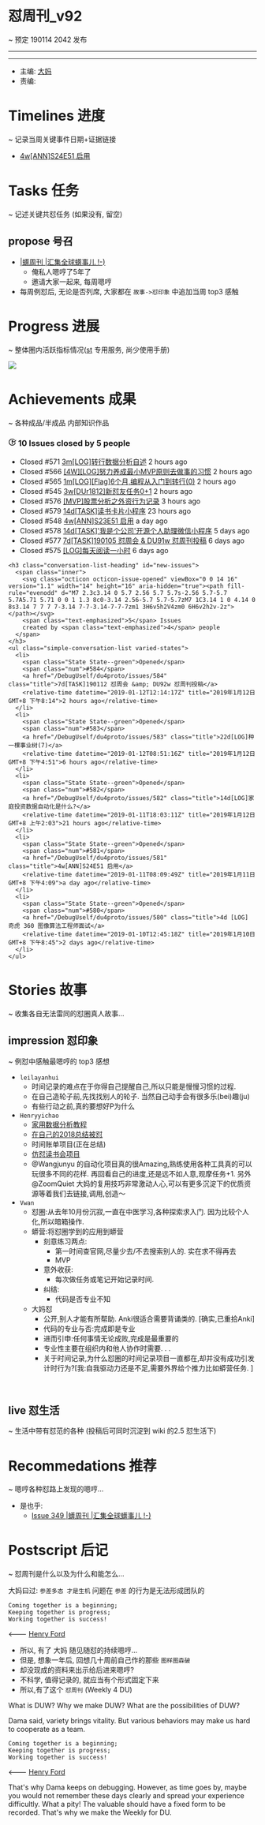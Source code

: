 # 怼周刊_v92
~ 预定 190114 2042 发布

-----------------------------------------




-----------------------------------------

- 主编: [大妈](http://du.zoomquiet.io/2014-02/ac0-zq/)
- 责编:


# Timelines 进度 
~ 记录当周关键事件日期+证据链接

- [4w[ANN]S24E51 启用](https://github.com/DebugUself/du4proto/issues/581)

# Tasks 任务 
~ 记述关键共怼任务 (如果没有, 留空)

## propose 号召

- [|蠎周刊 |汇集全球蠎事儿 !-)](http://weekly.pychina.org/archives.html)
    + 俺私人嗯哼了5年了
    + 邀请大家一起来, 每周嗯哼
- 每周例怼后, 无论是否列席, 大家都在 `故事->怼印象` 中追加当周 top3 感触


# Progress 进展 
~ 整体圈内活跃指标情况([st](https://github.com/DebugUself/du4proto/tree/DU_tools/st) 专用服务, 尚少使用手册)

![](https://farm5.staticflickr.com/4901/46737438691_b481a4e6d3_o.png)


# Achievements 成果 
~ 各种成品/半成品 内部知识作品

<div id="issues" class="pulse-section">
    <h3 class="conversation-list-heading" id="closed-issues">
      <span class="inner">
        <svg class="octicon octicon-issue-closed" viewBox="0 0 16 16" version="1.1" width="16" height="16" aria-hidden="true"><path fill-rule="evenodd" d="M7 10h2v2H7v-2zm2-6H7v5h2V4zm1.5 1.5l-1 1L12 9l4-4.5-1-1L12 7l-1.5-1.5zM8 13.7A5.71 5.71 0 0 1 2.3 8c0-3.14 2.56-5.7 5.7-5.7 1.83 0 3.45.88 4.5 2.2l.92-.92A6.947 6.947 0 0 0 8 1C4.14 1 1 4.14 1 8s3.14 7 7 7 7-3.14 7-7l-1.52 1.52c-.66 2.41-2.86 4.19-5.48 4.19v-.01z"></path></svg>
        <span class="text-emphasized">10</span> Issues
        closed by <span class="text-emphasized">5</span> people
      </span>
    </h3>
    <ul class="simple-conversation-list varied-states">
      <li>
        <span class="State State--red">Closed</span>
        <span class="num">#571</span>
        <a href="/DebugUself/du4proto/issues/571" class="title">3m[LOG]转行数据分析自述</a>
        <relative-time datetime="2019-01-12T12:32:27Z" title="2019年1月12日 GMT+8 下午8:32">2 hours ago</relative-time>
      </li>
      <li>
        <span class="State State--red">Closed</span>
        <span class="num">#566</span>
        <a href="/DebugUself/du4proto/issues/566" class="title">[4W][LOG]努力养成最小MVP原则去做事的习惯</a>
        <relative-time datetime="2019-01-12T12:31:23Z" title="2019年1月12日 GMT+8 下午8:31">2 hours ago</relative-time>
      </li>
      <li>
        <span class="State State--red">Closed</span>
        <span class="num">#565</span>
        <a href="/DebugUself/du4proto/issues/565" class="title">1m[LOG][Flag]6个月,编程从入门到转行(0)</a>
        <relative-time datetime="2019-01-12T12:30:41Z" title="2019年1月12日 GMT+8 下午8:30">2 hours ago</relative-time>
      </li>
      <li>
        <span class="State State--red">Closed</span>
        <span class="num">#545</span>
        <a href="/DebugUself/du4proto/issues/545" class="title">3w[DUr1812]新怼友任务0+1</a>
        <relative-time datetime="2019-01-12T12:29:54Z" title="2019年1月12日 GMT+8 下午8:29">2 hours ago</relative-time>
      </li>
      <li>
        <span class="State State--red">Closed</span>
        <span class="num">#576</span>
        <a href="/DebugUself/du4proto/issues/576" class="title">[MVP]股票分析之外资行为记录</a>
        <relative-time datetime="2019-01-12T11:51:02Z" title="2019年1月12日 GMT+8 下午7:51">3 hours ago</relative-time>
      </li>
      <li>
        <span class="State State--red">Closed</span>
        <span class="num">#579</span>
        <a href="/DebugUself/du4proto/issues/579" class="title">14d[TASK]读书卡片小程序</a>
        <relative-time datetime="2019-01-11T15:30:40Z" title="2019年1月11日 GMT+8 下午11:30">23 hours ago</relative-time>
      </li>
      <li>
        <span class="State State--red">Closed</span>
        <span class="num">#548</span>
        <a href="/DebugUself/du4proto/issues/548" class="title">4w[ANN]S23E51 启用</a>
        <relative-time datetime="2019-01-11T08:10:11Z" title="2019年1月11日 GMT+8 下午4:10">a day ago</relative-time>
      </li>
      <li>
        <span class="State State--red">Closed</span>
        <span class="num">#578</span>
        <a href="/DebugUself/du4proto/issues/578" class="title">14d[TASK]'我是个公司'开源个人助理微信小程序</a>
        <relative-time datetime="2019-01-07T14:31:48Z" title="2019年1月7日 GMT+8 下午10:31">5 days ago</relative-time>
      </li>
      <li>
        <span class="State State--red">Closed</span>
        <span class="num">#577</span>
        <a href="/DebugUself/du4proto/issues/577" class="title">7d[TASK]190105 怼周会 &amp; DU91w 怼周刊投稿</a>
        <relative-time datetime="2019-01-07T01:01:51Z" title="2019年1月7日 GMT+8 上午9:01">6 days ago</relative-time>
      </li>
      <li>
        <span class="State State--red">Closed</span>
        <span class="num">#575</span>
        <a href="/DebugUself/du4proto/issues/575" class="title">[LOG]每天阅读一小时</a>
        <relative-time datetime="2019-01-06T09:35:58Z" title="2019年1月6日 GMT+8 下午5:35">6 days ago</relative-time>
      </li>
    </ul>

    <h3 class="conversation-list-heading" id="new-issues">
      <span class="inner">
        <svg class="octicon octicon-issue-opened" viewBox="0 0 14 16" version="1.1" width="14" height="16" aria-hidden="true"><path fill-rule="evenodd" d="M7 2.3c3.14 0 5.7 2.56 5.7 5.7s-2.56 5.7-5.7 5.7A5.71 5.71 0 0 1 1.3 8c0-3.14 2.56-5.7 5.7-5.7zM7 1C3.14 1 0 4.14 0 8s3.14 7 7 7 7-3.14 7-7-3.14-7-7-7zm1 3H6v5h2V4zm0 6H6v2h2v-2z"></path></svg>
        <span class="text-emphasized">5</span> Issues
        created by <span class="text-emphasized">4</span> people
      </span>
    </h3>
    <ul class="simple-conversation-list varied-states">
      <li>
        <span class="State State--green">Opened</span>
        <span class="num">#584</span>
        <a href="/DebugUself/du4proto/issues/584" class="title">7d[TASK]190112 怼周会 &amp; DU92w 怼周刊投稿</a>
        <relative-time datetime="2019-01-12T12:14:17Z" title="2019年1月12日 GMT+8 下午8:14">2 hours ago</relative-time>
      </li>
      <li>
        <span class="State State--green">Opened</span>
        <span class="num">#583</span>
        <a href="/DebugUself/du4proto/issues/583" class="title">22d[LOG]种一棵事业树(7)</a>
        <relative-time datetime="2019-01-12T08:51:16Z" title="2019年1月12日 GMT+8 下午4:51">6 hours ago</relative-time>
      </li>
      <li>
        <span class="State State--green">Opened</span>
        <span class="num">#582</span>
        <a href="/DebugUself/du4proto/issues/582" class="title">14d[LOG]家庭投资数据自动化是什么?</a>
        <relative-time datetime="2019-01-11T18:03:11Z" title="2019年1月12日 GMT+8 上午2:03">21 hours ago</relative-time>
      </li>
      <li>
        <span class="State State--green">Opened</span>
        <span class="num">#581</span>
        <a href="/DebugUself/du4proto/issues/581" class="title">4w[ANN]S24E51 启用</a>
        <relative-time datetime="2019-01-11T08:09:49Z" title="2019年1月11日 GMT+8 下午4:09">a day ago</relative-time>
      </li>
      <li>
        <span class="State State--green">Opened</span>
        <span class="num">#580</span>
        <a href="/DebugUself/du4proto/issues/580" class="title">4d [LOG] 奇虎 360 图像算法工程师面试</a>
        <relative-time datetime="2019-01-10T12:45:18Z" title="2019年1月10日 GMT+8 下午8:45">2 days ago</relative-time>
      </li>
    </ul>

</div>


# Stories 故事 
~ 收集各自无法雷同的怼圈真人故事...

## impression 怼印象 
~ 例怼中感触最嗯哼的 top3 感想


- `leilayanhui`
    + 时间记录的难点在于你得自己提醒自己,所以只能是慢慢习惯的过程. 
    + 在自己造轮子前,先找找别人的轮子. 当然自己动手会有很多乐(bei)趣(ju)
    + 有些行动之前,真的要想好P为什么
- `Henryyichao`
    - [家用数据分析教程](https://github.com/Henryyichao/du4proto/tree/master/Plan1Season2019)
    - [在自己的2018总结被怼](https://github.com/Henryyichao/du4proto/blob/master/Plan4Season2018/conclusion/2018.md)
    - 时间账单项目(正在总结)
    - [仿怼读书会项目](https://github.com/DebugUself/du4proto/issues/585)
    - @Wangjunyu 的自动化项目真的很Amazing,熟练使用各种工具真的可以玩很多不同的花样. 再回看自己的进度,还是远不如人意,观摩任务+1. 另外 @ZoomQuiet 大妈的复用技巧非常激动人心,可以有更多沉淀下的优质资源等着我们去链接,调用,创造～
- `Vwan`
    - 怼圈:从去年10月份沉寂,一直在中医学习,各种探索求入门. 因为比较个人化,所以暗箱操作. 
    - 蟒营:将怼圈学到的应用到蟒营
        - 刻意练习两点:
            - 第一时间查官网,尽量少去/不去搜索别人的. 实在求不得再去
            - MVP
        - 意外收获:
            - 每次做任务或笔记开始记录时间. 
        - 纠结:
            - 代码是否专业不知
    - 大妈怼
        - 公开,别人才能有所帮助. Anki很适合需要背诵类的. [确实,已重拾Anki]
        - 代码的专业与否:完成即是专业
        - 进而引申:任何事情无论成败,完成是最重要的
        - 专业性主要在组织内和他人协作时需要. . . 
        - 关于时间记录,为什么怼圈的时间记录项目一直都在,却并没有成功引发计时行为?[我:自我驱动力还是不足,需要外界给个推力比如蟒营任务. ]

​

## live 怼生活
~ 生活中带有怼范的各种 (投稿后可同时沉淀到 wiki 的2.5 怼生活下)



# Recommedations 推荐 
~ 嗯哼各种怼路上发现的嗯哼...

- 是也乎:
    + [Issue 349 |蠎周刊 |汇集全球蠎事儿 !-)](http://weekly.pychina.org/issue/issue-349.html)


# Postscript 后记 
~ 怼周刊是什么以及为什么和能怎么...

大妈曰过: `参差多态 才是生机`
问题在 `参差` 的行为是无法形成团队的

    Coming together is a beginning; 
    Keeping together is progress; 
    Working together is success!

<--- [Henry Ford](https://www.brainyquote.com/quotes/quotes/h/henryford121997.html)

- 所以, 有了 大妈 随见随怼的持续嗯哼...
- 但是, 想象一年后, 回想几十周前自己作的那些 `图样图森破` 
- 却没现成的资料来出示给后进来嗯哼?
- 不科学, 值得记录的, 就应当有个形式固定下来
- 所以,有了这个 `怼周刊` (Weekly 4 DU)

What is DUW?
Why we make DUW?
What are the possibilities of DUW?

Dama said, variety brings vitality.
But various behaviors may make us hard to cooperate as a team.

    Coming together is a beginning; 
    Keeping together is progress; 
    Working together is success!

<--- [Henry Ford](https://www.brainyquote.com/quotes/quotes/h/henryford121997.html)

That's why Dama keeps on debugging.
However, as time goes by, maybe you would not remember these days clearly and spread your experience difficultly.
What a pity!
The valuable should have a fixed form to be recorded.
That's why we make the Weekly for DU.

